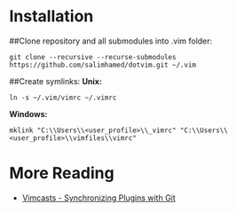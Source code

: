 # Installation
##Clone repository and all submodules into .vim folder:
```
git clone --recursive --recurse-submodules https://github.com/salimhamed/dotvim.git ~/.vim
```

##Create symlinks:
**Unix:**
```
ln -s ~/.vim/vimrc ~/.vimrc
```
**Windows:**
```
mklink "C:\\Users\\<user_profile>\\_vimrc" "C:\\Users\\<user_profile>\\vimfiles\\vimrc"
```

# More Reading
* [Vimcasts - Synchronizing Plugins with Git](www.vimcasts.org/episodes/synchronizing-plugins-with-git-submodules-and-pathogen)

